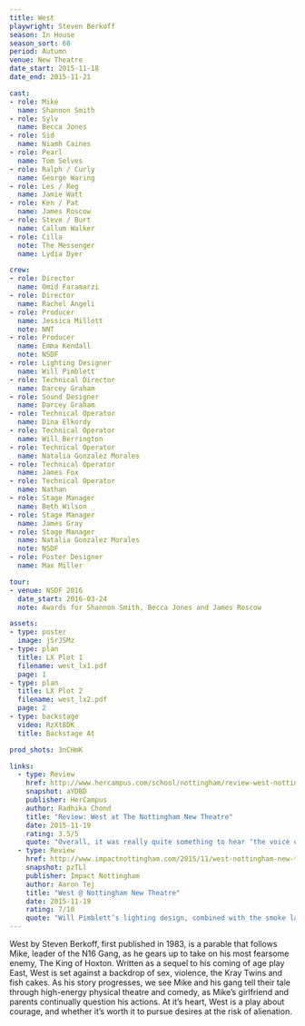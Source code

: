 ```yaml
---
title: West
playwright: Steven Berkoff
season: In House
season_sort: 60
period: Autumn
venue: New Theatre
date_start: 2015-11-18
date_end: 2015-11-21

cast:
- role: Mike
  name: Shannon Smith
- role: Sylv
  name: Becca Jones
- role: Sid
  name: Niamh Caines
- role: Pearl
  name: Tom Selves
- role: Ralph / Curly
  name: George Waring
- role: Les / Reg
  name: Jamie Watt
- role: Ken / Pat
  name: James Roscow
- role: Steve / Burt
  name: Callum Walker
- role: Cilla
  note: The Messenger
  name: Lydia Dyer

crew:
- role: Director
  name: Omid Faramarzi
- role: Director
  name: Rachel Angeli
- role: Producer
  name: Jessica Millott
  note: NNT
- role: Producer
  name: Emma Kendall
  note: NSDF
- role: Lighting Designer
  name: Will Pimblett
- role: Technical Director
  name: Darcey Graham
- role: Sound Designer
  name: Darcey Graham
- role: Technical Operator
  name: Dina Elkordy
- role: Technical Operator
  name: Will Berrington
- role: Technical Operator
  name: Natalia Gonzalez Morales
- role: Technical Operator
  name: James Fox
- role: Technical Operator
  name: Nathan
- role: Stage Manager
  name: Beth Wilson
- role: Stage Manager
  name: James Gray
- role: Stage Manager
  name: Natalia Gonzalez Morales
  note: NSDF
- role: Poster Designer
  name: Max Miller

tour:
- venue: NSDF 2016
  date_start: 2016-03-24
  note: Awards for Shannon Smith, Becca Jones and James Roscow

assets:
- type: poster
  image: jSrJSMz
- type: plan
  title: LX Plot 1
  filename: west_lx1.pdf
  page: 1
- type: plan
  title: LX Plot 2
  filename: west_lx2.pdf
  page: 2
- type: backstage
  video: RzXt8DK
  title: Backstage At

prod_shots: 3nCHmK

links:
  - type: Review
    href: http://www.hercampus.com/school/nottingham/review-west-nottingham-new-theatre
    snapshot: aYDBD
    publisher: HerCampus
    author: Radhika Chond
    title: "Review: West at The Nottingham New Theatre"
    date: 2015-11-19
    rating: 3.5/5
    quote: "Overall, it was really quite something to hear ‘the voice of Cockney London’ coming through thick, fast and tangible. "
  - type: Review
    href: http://www.impactnottingham.com/2015/11/west-nottingham-new-theatre/
    snapshot: pzTLl
    publisher: Impact Nottingham
    author: Aaron Tej
    title: "West @ Nottingham New Theatre"
    date: 2015-11-19
    rating: 7/10
    quote: "Will Pimblett’s lighting design, combined with the smoke laden stage is rather effective in conjuring the choking fog that tormented 60s London. "
---
```


West by Steven Berkoff, first published in 1983, is a parable that follows Mike, leader of the N16 Gang, as he gears up to take on his most fearsome enemy, The
King of Hoxton. Written as a sequel to his coming of age play East, West is set against a backdrop of sex, violence, the Kray Twins and fish cakes. As his story progresses, we see Mike and his gang tell their tale through high-energy physical theatre and comedy, as Mike’s girlfriend and parents continually question his actions. At it’s heart, West is a play about courage, and whether it’s worth it to pursue desires at the risk of alienation.

